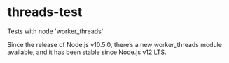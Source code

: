 # threads-test
Tests with node 'worker_threads'

Since the release of Node.js v10.5.0, there’s a new worker_threads module available, and it has been stable since Node.js v12 LTS.
